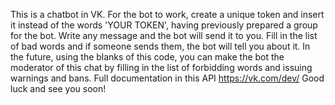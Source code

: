 This is a chatbot in VK. 
For the bot to work, create a unique token and insert it instead of the words 'YOUR TOKEN', having previously prepared a group for the bot. 
Write any message and the bot will send it to you. Fill in the list of bad words and if someone sends them, the bot will tell you about it.
In the future, using the blanks of this code, you can make the bot the moderator of this chat by filling in the list of forbidding words and issuing warnings and bans.
Full documentation in this API https://vk.com/dev/ 
Good luck and see you soon!
